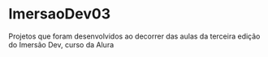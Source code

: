 # ImersaoDev03
Projetos que foram desenvolvidos ao decorrer das aulas da terceira edição do Imersão Dev, curso da Alura
